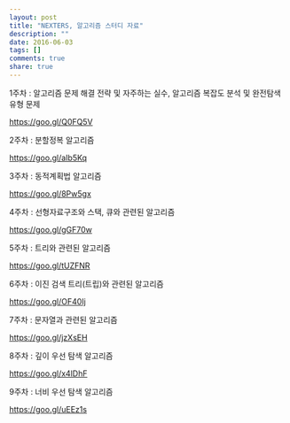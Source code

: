 ```yaml
---
layout: post
title: "NEXTERS, 알고리즘 스터디 자료"
description: ""
date: 2016-06-03
tags: []
comments: true
share: true
---
```


1주차 : 알고리즘 문제 해결 전략 및 자주하는 실수, 알고리즘 복잡도 분석 및 완전탐색 유형 문제

https://goo.gl/Q0FQ5V

  

2주차 : 분할정복 알고리즘

https://goo.gl/aIb5Kq

  

3주차 : 동적계획법 알고리즘

https://goo.gl/8Pw5gx

  

4주차 : 선형자료구조와 스택, 큐와 관련된 알고리즘

https://goo.gl/gGF70w

  

5주차 : 트리와 관련된 알고리즘

https://goo.gl/tUZFNR

  

6주차 : 이진 검색 트리(트립)와 관련된 알고리즘

https://goo.gl/OF40Ij

  

7주차 : 문자열과 관련된 알고리즘

https://goo.gl/jzXsEH

  

8주차 : 깊이 우선 탐색 알고리즘

https://goo.gl/x4lDhF

  

9주차 : 너비 우선 탐색 알고리즘

https://goo.gl/uEEz1s


